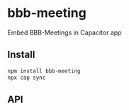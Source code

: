 # bbb-meeting

Embed BBB-Meetings in Capacitor app

## Install

```bash
npm install bbb-meeting
npx cap sync
```

## API

<docgen-index></docgen-index>

<docgen-api>
<!-- run docgen to generate docs from the source -->
<!-- More info: https://github.com/ionic-team/capacitor-docgen -->
</docgen-api>
